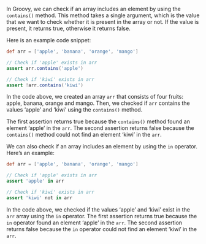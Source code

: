 In Groovy, we can check if an array includes an element by using the `contains()` method. This method takes a single argument, which is the value that we want to check whether it is present in the array or not. If the value is present, it returns true, otherwise it returns false.

Here is an example code snippet:

```groovy
def arr = ['apple', 'banana', 'orange', 'mango']

// Check if 'apple' exists in arr
assert arr.contains('apple')

// Check if 'kiwi' exists in arr
assert !arr.contains('kiwi')
```

In the code above, we created an array `arr` that consists of four fruits: apple, banana, orange and mango. Then, we checked if `arr` contains the values ‘apple’ and ‘kiwi’ using the `contains()` method.

The first assertion returns true because the `contains()` method found an element ‘apple’ in the `arr`. The second assertion returns false because the `contains()` method could not find an element ‘kiwi’ in the `arr`.

We can also check if an array includes an element by using the `in` operator. Here’s an example:

```groovy
def arr = ['apple', 'banana', 'orange', 'mango']

// Check if 'apple' exists in arr
assert 'apple' in arr

// Check if 'kiwi' exists in arr
assert 'kiwi' not in arr
```

In the code above, we checked if the values ‘apple’ and ‘kiwi’ exist in the `arr` array using the `in` operator. The first assertion returns true because the `in` operator found an element ‘apple’ in the `arr`. The second assertion returns false because the `in` operator could not find an element ‘kiwi’ in the `arr`.